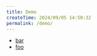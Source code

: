 ```yaml
---
title: Demo
createTime: 2024/09/05 14:50:32
permalink: /demo/
---
```


- [bar](./bar.md)
- [foo](./foo.md)
